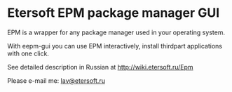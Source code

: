 # Etersoft EPM package manager GUI

EPM is a wrapper for any package manager used in your operating system.

With eepm-gui you can use EPM interactively, install thirdpart applications
with one click.


See detailed description in Russian at
http://wiki.etersoft.ru/Epm

Please e-mail me:
lav@etersoft.ru
